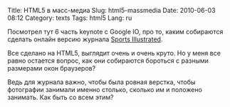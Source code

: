 Title: HTML5 в масс-медиа
Slug: html5-massmedia
Date: 2010-06-03 08:12
Category: texts
Tags: html5
Lang: ru

Посмотрел тут 6 часть keynote с Google IO, про то, каким собираются сделать
онлайн версию журнала [Sports Illustrated][1].

Все сделано на HTML5, выглядит очень и очень круто. Но у меня все равно
остается вопрос, как они собираются бороться с разными размерами окон
браузеров?

Ведь для журнала важно, чтобы была ровная верстка, чтобы фотографии занимали
именно столько, сколько им и положено занимать. Как быть со всем этим?

[1]: http://www.youtube.com/googledevelopers#p/c/02292AD8CFFE1349/6/8z_KBd0gtAk

